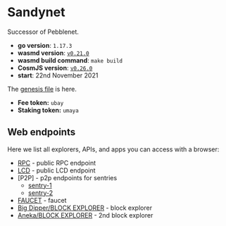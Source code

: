 # Sandynet

Successor of Pebblenet.

- **go version**: `1.17.3`
- **wasmd version**: [`v0.21.0`](https://github.com/CosmWasm/wasmd/releases/tag/v0.21.0)
- **wasmd build command**: `make build`
- **CosmJS version**: [`v0.26.0`](https://github.com/cosmos/cosmjs/releases/tag/v0.26.0)
- **start**: 22nd November 2021

The [genesis file](./config/genesis.json) is here.

- **Fee token:** `ubay`
- **Staking token:** `umaya`

## Web endpoints

Here we list all explorers, APIs, and apps you can access with a browser:

* [RPC](https://rpc.sandynet.cosmwasm.com) - public RPC endpoint
* [LCD](https://lcd.sandynet.cosmwasm.com) - public LCD endpoint
* [P2P] - p2p endpoints for sentries
  * [sentry-1](sentry-1.sandynet.cosmwasm.com:26656)
  * [sentry-2](sentry-2.sandynet.cosmwasm.com:26656)
* [FAUCET](https://faucet.sandynet.cosmwasm.com) - faucet
* [Big Dipper/BLOCK EXPLORER](https://block-explorer.sandynet.cosmwasm.com) - block explorer
* [Aneka/BLOCK EXPLORER](https://block-explorer.sandynet.cosmwasm.com) - 2nd block explorer
